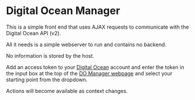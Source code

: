 Digital Ocean Manager
==========

This is a simple front end that uses AJAX requests to communicate with the Digital Ocean API (v2).

All it needs is a simple webserver to run and contains no backend.

No information is stored by the host.

Add an access token to your [Digital Ocean](https://cloud.digitalocean.com/settings/applications)
account and enter the token in the input box at the top of the [DO Manager webpage](https://do.prowl.io) and select your starting point from the dropdown.

Actions will become available as context changes.
